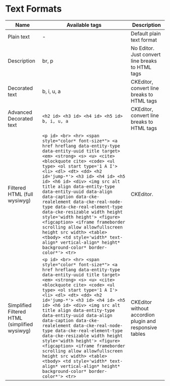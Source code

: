 # **Text Formats**

|Name                                         |Available tags                                                                                                                                                                                                                                                                                                                                                                                                                                                                                                                                                                                                                                                                                                 |Description                                            |
|---------------------------------------------|---------------------------------------------------------------------------------------------------------------------------------------------------------------------------------------------------------------------------------------------------------------------------------------------------------------------------------------------------------------------------------------------------------------------------------------------------------------------------------------------------------------------------------------------------------------------------------------------------------------------------------------------------------------------------------------------------------------|-------------------------------------------------------|
|Plain text                                   |-                                                                                                                                                                                                                                                                                                                                                                                                                                                                                                                                                                                                                                                                                                              |Default plain text format                              |
|Description                                  |br, p                                                                                                                                                                                                                                                                                                                                                                                                                                                                                                                                                                                                                                                                                                          |No Editor. Just convert line breaks to HTML tags       |
|Decorated text                               |b, i, u, a                                                                                                                                                                                                                                                                                                                                                                                                                                                                                                                                                                                                                                                                                                     |CKEditor, convert line breaks to HTML tags             |
|Advanced Decorated text                      |`<h2 id> <h3 id> <h4 id> <h5 id> b, i, u, a`                                                                                                                                                                                                                                                                                                                                                                                                                                                                                                                                                                                                                                                                     |CKEditor, convert line breaks to HTML tags             |
|Filtered HTML (full wysiwyg)                 |`<p id> <br> <hr> <span style="color* font-size*"> <a href hreflang data-entity-type data-entity-uuid title target> <em> <strong> <s> <u> <cite> <blockquote cite> <code> <ul type> <ol start type='1 A I'> <li> <dl> <dt> <dd> <h2 id='jump-*'> <h3 id> <h4 id> <h5 id> <h6 id> <div> <img src alt title align data-entity-type data-entity-uuid data-align data-caption data-cke-realelement data-cke-real-node-type data-cke-real-element-type data-cke-resizable width height style='width height'> <figure> <figcaption> <iframe frameborder scrolling allow allowfullscreen height src width> <table> <tbody> <td style='width* text-align* vertical-align* height* background-color* border-color*'> <tr>`|CKEditor.                                              |
|Simplified Filtered HTML (simplified wysiwyg)|`<p id> <br> <hr> <span style="color* font-size*"> <a href hreflang data-entity-type data-entity-uuid title target> <em> <strong> <s> <u> <cite> <blockquote cite> <code> <ul type> <ol start type='1 A I'> <li> <dl> <dt> <dd> <h2 id='jump-*'> <h3 id> <h4 id> <h5 id> <h6 id> <div> <img src alt title align data-entity-type data-entity-uuid data-align data-caption data-cke-realelement data-cke-real-node-type data-cke-real-element-type data-cke-resizable width height style='width height'> <figure> <figcaption> <iframe frameborder scrolling allow allowfullscreen height src width> <table> <tbody> <td style='width* text-align* vertical-align* height* background-color* border-color*'> <tr>`|CKEditor without accordion plugin and responsive tables|
